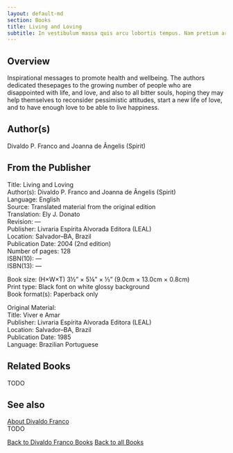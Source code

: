 ```yaml
---
layout: default-md
section: Books
title: Living and Loving
subtitle: In vestibulum massa quis arcu lobortis tempus. Nam pretium arcu in odio vulputate luctus.
---
```


## Overview

Inspirational messages to promote health and wellbeing. The authors dedicated thesepages to the growing number of people who are disappointed with life, and love, and also to all bitter souls, hoping they may help themselves to reconsider pessimistic attitudes, start a new life of love, and to have enough love to be able to live happiness.

## Author(s)
Divaldo P. Franco and Joanna de Ângelis (Spirit)

## From the Publisher
Title: 	Living and Loving  
Author(s): 	Divaldo P. Franco and Joanna de Ângelis (Spirit)  
Language: 	English  
Source: 	Translated material from the original edition  
Translation: 	Ely J. Donato  
Revision: 	—  
Publisher: 	Livraria Espírita Alvorada Editora (LEAL)  
Location: 	Salvador–BA, Brazil  
Publication Date: 	2004 (2nd edition)  
Number of pages: 	128  
ISBN(10): 	—  
ISBN(13): 	—  
  
Book size: (H×W×T) 	3½” × 5⅛” × ⅓” (9.0cm × 13.0cm × 0.8cm)  
Print type: 	Black font on white glossy background  
Book format(s): 	Paperback only  
  
Original Material: 	  
Title: 	Viver e Amar  
Publisher: 	Livraria Espírita Alvorada Editora (LEAL)  
Location: 	Salvador–BA, Brazil  
Publication Date: 	1985  
Language: 	Brazilian Portuguese  

## Related Books
TODO

## See also
[About Divaldo Franco](/profile/divaldo-franco)  
TODO


<a href="/books/divaldo-franco" class="button">Back to Divaldo Franco Books</a>
<a href="/books" class="button">Back to all Books</a>


